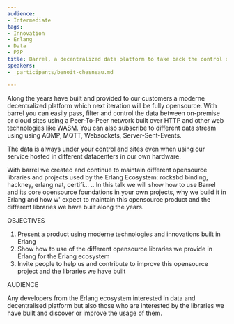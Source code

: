 ```yaml
---
audience:
- Intermediate
tags:
- Innovation
- Erlang
- Data
- P2P
title: Barrel, a decentralized data platform to take back the control of your data
speakers:
- _participants/benoit-chesneau.md

---
```

Along the years have built and provided to our customers a moderne decentralized platform which next iteration will be fully opensource. With barrel you can easily pass, filter and control the data between on-premise or cloud sites using a Peer-To-Peer network built over HTTP and other web technologies like WASM. You can also subscribe to different data stream using using AQMP, MQTT, Websockets, Server-Sent-Events. 

The data is always under your control and sites even when using our service hosted in different datacenters in our own hardware. 

With barrel we created and continue to maintain different opensource libraries and projects used by the Erlang Ecosystem: rocksbd binding, hackney, erlang nat, certifi... .. In this talk we will show how to use Barrel and its core opensource foundations in your own projects, why we build it in Erlang and how w' expect to maintain this opensource product and the different libraries we have built along the years.

OBJECTIVES

1. Present a product using moderne technologies and innovations built in Erlang 
2. Show how to use of the different opensource libraries we provide in Erlang for the Erlang ecosystem
3. Invite people to help us and contribute to improve this opensource project and the libraries we have built

AUDIENCE

Any developers from the Erlang ecosystem interested in data and decentralised platform but also those who are interested by the libraries we have built and discover or improve the usage of them.